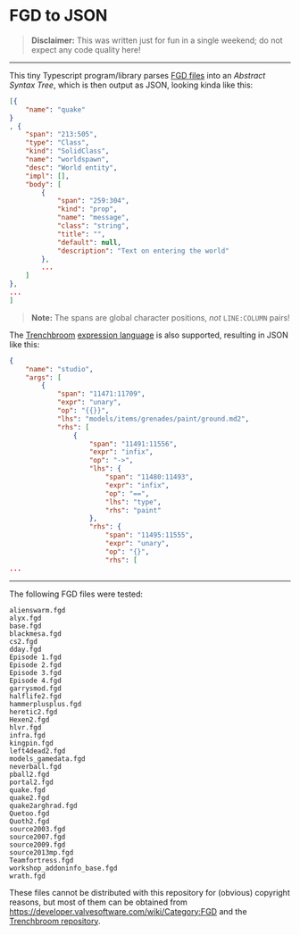 # FGD to JSON

> **Disclaimer:** This was written just for fun in a single weekend; do not expect any code quality here!

---

This tiny Typescript program/library parses [FGD files](https://developer.valvesoftware.com/wiki/FGD) into an *Abstract Syntax Tree*, which is then output as JSON, looking kinda like this:

```json
[{
	"name": "quake"
}
, {
	"span": "213:505",
	"type": "Class",
	"kind": "SolidClass",
	"name": "worldspawn",
	"desc": "World entity",
	"impl": [],
	"body": [
		{
			"span": "259:304",
			"kind": "prop",
			"name": "message",
			"class": "string",
			"title": "",
			"default": null,
			"description": "Text on entering the world"
		},
		...
	]
},
...
]
```

> **Note:** The spans are global character positions, *not* `LINE:COLUMN` pairs!

The [Trenchbroom](https://trenchbroom.github.io/) [expression language](https://trenchbroom.github.io/manual/latest/#expression_language) is also supported, resulting in JSON like this:

```json
{
	"name": "studio",
	"args": [
		{
			"span": "11471:11709",
			"expr": "unary",
			"op": "{{}}",
			"lhs": "models/items/grenades/paint/ground.md2",
			"rhs": [
				{
					"span": "11491:11556",
					"expr": "infix",
					"op": "->",
					"lhs": {
						"span": "11480:11493",
						"expr": "infix",
						"op": "==",
						"lhs": "type",
						"rhs": "paint"
					},
					"rhs": {
						"span": "11495:11555",
						"expr": "unary",
						"op": "{}",
						"rhs": [
...
```

---

The following FGD files were tested:

```
alienswarm.fgd
alyx.fgd
base.fgd
blackmesa.fgd
cs2.fgd
dday.fgd
Episode 1.fgd
Episode 2.fgd
Episode 3.fgd
Episode 4.fgd
garrysmod.fgd
halflife2.fgd
hammerplusplus.fgd
heretic2.fgd
Hexen2.fgd
hlvr.fgd
infra.fgd
kingpin.fgd
left4dead2.fgd
models_gamedata.fgd
neverball.fgd
pball2.fgd
portal2.fgd
quake.fgd
quake2.fgd
quake2arghrad.fgd
Quetoo.fgd
Quoth2.fgd
source2003.fgd
source2007.fgd
source2009.fgd
source2013mp.fgd
Teamfortress.fgd
workshop_addoninfo_base.fgd
wrath.fgd
```

These files cannot be distributed with this repository for (obvious) copyright reasons, but most of them can be obtained from <https://developer.valvesoftware.com/wiki/Category:FGD> and the [Trenchbroom repository](https://github.com/TrenchBroom/TrenchBroom/tree/master/app/resources/games).
